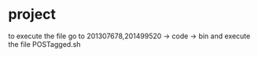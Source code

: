project
=======
to execute the file go to 201307678,201499520 -> code -> bin
and execute the file POSTagged.sh
